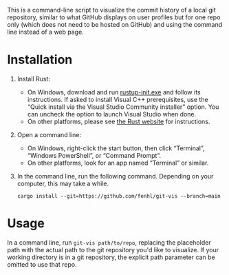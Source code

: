 This is a command-line script to visualize the commit history of a local git repository, similar to what GitHub displays on user profiles but for one repo only (which does not need to be hosted on GitHub) and using the command line instead of a web page.

# Installation

1. Install Rust:
    * On Windows, download and run [rustup-init.exe](https://win.rustup.rs/) and follow its instructions. If asked to install Visual C++ prerequisites, use the “Quick install via the Visual Studio Community installer” option. You can uncheck the option to launch Visual Studio when done.
    * On other platforms, please see [the Rust website](https://www.rust-lang.org/tools/install) for instructions.
2. Open a command line:
    * On Windows, right-click the start button, then click “Terminal”, “Windows PowerShell”, or “Command Prompt”.
    * On other platforms, look for an app named “Terminal” or similar.
3. In the command line, run the following command. Depending on your computer, this may take a while.

    ```
    cargo install --git=https://github.com/fenhl/git-vis --branch=main
    ```

# Usage

In a command line, run `git-vis path/to/repo`, replacing the placeholder path with the actual path to the git repository you'd like to visualize. If your working directory is in a git repository, the explicit path parameter can be omitted to use that repo.
